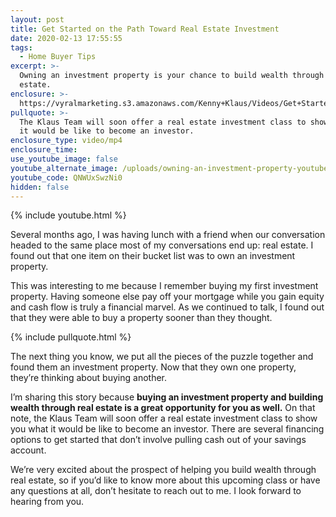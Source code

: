 ```yaml
---
layout: post
title: Get Started on the Path Toward Real Estate Investment
date: 2020-02-13 17:55:55
tags:
  - Home Buyer Tips
excerpt: >-
  Owning an investment property is your chance to build wealth through real
  estate.
enclosure: >-
  https://vyralmarketing.s3.amazonaws.com/Kenny+Klaus/Videos/Get+Started+on+the+Path+Toward+Real+Estate+Investment.mp4
pullquote: >-
  The Klaus Team will soon offer a real estate investment class to show you what
  it would be like to become an investor.
enclosure_type: video/mp4
enclosure_time:
use_youtube_image: false
youtube_alternate_image: /uploads/owning-an-investment-property-youtube.jpg
youtube_code: QNWUxSwzNi0
hidden: false
---
```


{% include youtube.html %}

Several months ago, I was having lunch with a friend when our conversation headed to the same place most of my conversations end up: real estate. I found out that one item on their bucket list was to own an investment property.&nbsp;

This was interesting to me because I remember buying my first investment property. Having someone else pay off your mortgage while you gain equity and cash flow is truly a financial marvel. As we continued to talk, I found out that they were able to buy a property sooner than they thought.&nbsp;

{% include pullquote.html %}

The next thing you know, we put all the pieces of the puzzle together and found them an investment property. Now that they own one property, they’re thinking about buying another.&nbsp;

I’m sharing this story because **buying an investment property and building wealth through real estate is a great opportunity for you as well.** On that note, the Klaus Team will soon offer a real estate investment class to show you what it would be like to become an investor. There are several financing options to get started that don’t involve pulling cash out of your savings account.&nbsp;

We’re very excited about the prospect of helping you build wealth through real estate, so if you’d like to know more about this upcoming class or have any questions at all, don’t hesitate to reach out to me. I look forward to hearing from you.